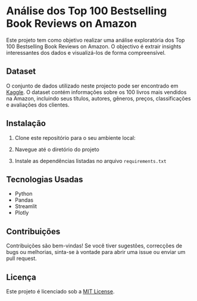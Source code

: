# Análise dos Top 100 Bestselling Book Reviews on Amazon

Este projeto tem como objetivo realizar uma análise exploratória dos Top 100 Bestselling Book Reviews on Amazon. O objectivo é extrair insights interessantes dos dados e visualizá-los de forma compreensível.

## Dataset

O conjunto de dados utilizado neste projecto pode ser encontrado em [Kaggle](https://www.kaggle.com/datasets/anshtanwar/top-200-trending-books-with-reviews). O dataset contém informações sobre os 100 livros mais vendidos na Amazon, incluindo seus títulos, autores, gêneros, preços, classificações e avaliações dos clientes.

## Instalação

1. Clone este repositório para o seu ambiente local:

2. Navegue até o diretório do projeto
  
3. Instale as dependências listadas no arquivo ``requirements.txt``

## Tecnologias Usadas

- Python
- Pandas
- Streamlit
- Plotly

## Contribuições

Contribuições são bem-vindas! Se você tiver sugestões, correcções de bugs ou melhorias, sinta-se à vontade para abrir uma issue ou enviar um pull request.

## Licença

Este projeto é licenciado sob a [MIT License](https://opensource.org/licenses/MIT).

